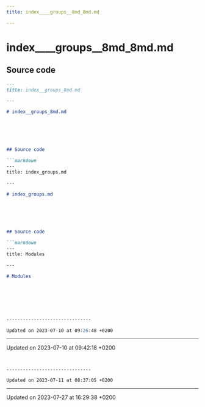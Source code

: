 ```yaml
---
title: index____groups__8md_8md.md

---
```


# index____groups__8md_8md.md






## Source code

```markdown
---
title: index__groups_8md.md

---

# index__groups_8md.md






## Source code

```markdown
---
title: index_groups.md

---

# index_groups.md






## Source code

```markdown
---
title: Modules

---

# Modules







-------------------------------

Updated on 2023-07-10 at 09:26:48 +0200
```


-------------------------------

Updated on 2023-07-10 at 09:42:18 +0200
```


-------------------------------

Updated on 2023-07-11 at 08:37:05 +0200
```


-------------------------------

Updated on 2023-07-27 at 16:29:38 +0200
